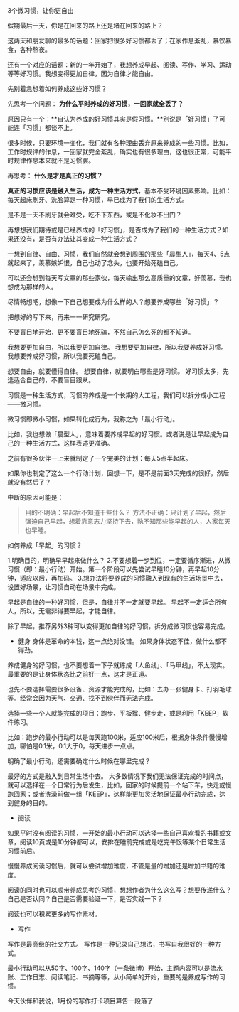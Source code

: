 3个微习惯，让你更自由

假期最后一天，你是在回来的路上还是堵在回来的路上？

这两天和朋友聊的最多的话题：回家把很多好习惯都丢了；在家作息紊乱，暴饮暴食，各种熬夜。

还有一个对应的话题：新的一年开始了，我想养成早起、阅读、写作、学习、运动等等好习惯。我想变得更加自律，因为自律才能自由。

先别着急想着如何养成这些好习惯？

先思考一个问题：
**为什么平时养成的好习惯，一回家就全丢了？**

原因只有一个：**自认为养成的好习惯其实是假习惯。**别说是「好习惯」了可能连「习惯」都谈不上。

很多时候，只要环境一变化，我们就有各种理由丢弃原来养成的一些习惯。比如，工作时规律的作息，一回家就完全紊乱，确实也有很多理由，这也很正常，可能平时规律作息本来就不是习惯罢。

再思考：
**什么是才是真正的习惯？**

**真正的习惯应该是融入生活，成为一种生活方式**，基本不受环境因素影响。比如：每天起床刷牙、洗脸算是一种习惯，早已成为了我们的生活方式。

是不是一天不刷牙就会难受，吃不下东西，或是不化妆不出门？

再想想我们期待或是已经养成的「好习惯」，是否成为了我们的一种生活方式？如果还没有，是否有办法让其变成一种生活方式？

一想到自律、自由、习惯，我们自然就会想到周围的那些「晨型人」，每天4、5点就起来了，羡慕嫉妒恨，自己也动了念头，也要开始死磕自己。

可以还会想到每天写文章的那些家伙，每天输出那么高质量的文章，好羡慕，我也想成为那样的人。

尽情畅想吧，想像一下自己想要成为什么样的人？想要养成哪些「好习惯」？

把想好的写下来，再来一一研究研究。

不要盲目地开始，更不要盲目地死磕，不然自己怎么死的都不知道。

我想要更加自由，所以我要更加自律。
我想要更加自律，所以我要养成好习惯。
我想要养成好习惯，所以我要死磕自己。

想要自由，就要懂得自律。
想要自律，就要明白哪些是好习惯。
好习惯太多，先选适合自己的，不要盲目跟从。

习惯是一种生活方式，习惯的养成是一个长期的大工程，我们可以拆分成小工程——微习惯。

微习惯即微小习惯，如果转化成行为，我称之为「最小行动」。

比如，我也想做「晨型人」，意味着要养成早起的好习惯。或者说是让早起成为自己的一种生活方式，这样表述更准确。

之前有很多伙伴一上来就制定了一个完美的计划：每天5点半起床。

如果你也制定了这么一个行动计划，回想一下，是不是前面3天完成的很好，然后就没有然后了？

中断的原因可能是：
>目的不明确：早起后不知道干些什么？
> 方法不正确：只计划了早起，然后强迫自己早起，想着靠意志力坚持下去，孰不知那些能早起的人，人家每天也早睡。

如何养成「早起」的习惯？

1.明确目的，明确早早起来做什么？
2.不要想着一步到位，一定要循序渐进，从微习惯（即：最小行动）开始。第一个阶段可以先尝试早睡10分钟，再早起10分钟，适应以后，再加码。
3.想办法将要养成的习惯融入到现有的生活场景中去，设置好场景，让习惯自动在场景中完成。

早起是自律的一种好习惯，但是，自律并不一定就要早起。
早起不一定适合所有人，所以，无需非得要早起，才能自律。

除了早起，推荐另外3种可以变得更加自律的好习惯，拆分成微习惯也容易完成。

- 健身
身体是革命的本钱，这一点绝对没错。
如果身体状态不佳，做什么都不得劲。

养成健身的好习惯，也不要想着一下子就练成「人鱼线」、「马甲线」，不太现实。最重要的是让身体状态比之前好一点，这才是正道。

也先不要选择需要很多设备、资源才能完成的，比如：去办一张健身卡、打羽毛球等。经常会因为天气、交通、找不到伙伴而无法完成。

选择一些一个人就能完成的项目：跑步、平板撑、健步走，或是利用「KEEP」软件练习。

比如：跑步的最小行动可以是每天跑100米，适应100米后，根据身体条件慢慢增加，哪怕是0.1米，0.1大于0，每天进步一点点。

明确了最小行动，还需要确定什么时候在哪里完成？

最好的方式是融入到日常生活中去。
大多数情况下我们无法保证完成的时间点，就可以选择在一个日常行为后发生，比如，回家的时候提前一个站下车，快走或慢跑回家；或者洗澡前做一组「KEEP」，这样能更加灵活地保证最小行动完成，达到健身的目的。

- 阅读

如果平时没有阅读的习惯，一开始的最小行动可以选择一些自己喜欢看的书籍或文章，阅读10页或是10分钟都可以，安排在睡前完成或是吃完午饭等某个日常生活习惯前后。

慢慢养成阅读习惯后，就可以尝试增加难度，不管是量的增加还是增加书籍的难度。

阅读的同时也可以顺带养成思考的习惯，想想作者为什么这么写？想要传递什么？自己是否认同？自己是否需要验证一下，是否实践一下？

阅读也可以积累更多的写作素材。

- 写作

写作是最高级的社交方式。
写作是一种记录自己想法，书写自我很好的一种方式。

最小行动可以从50字、100字、140字（一条微博）开始，主题内容可以是流水账、工作日志、阅读笔记、书摘等等，从小简单的开始，重要的是养成写作的习惯。

今天伙伴和我说，1月份的写作打卡项目算告一段落了





